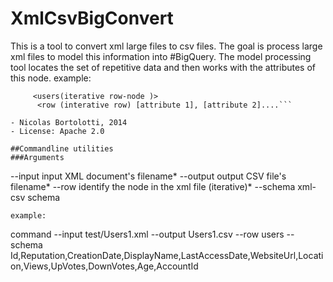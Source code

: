 XmlCsvBigConvert
================
This is a tool to convert xml large files to csv files. The goal is process large xml files to model this information into #BigQuery.
The model processing tool locates the set of repetitive data and then works with the attributes of this node.
example:
```<?xml version="1.0" encoding="utf-8"?>
     <users(iterative row-node )> 
      <row (interative row) [attribute 1], [attribute 2]....```

- Nicolas Bortolotti, 2014
- License: Apache 2.0

##Commandline utilities
###Arguments
```
--input 	input XML document's filename*
--output 	output CSV file's filename*
--row 		identify the node in the xml file (iterative)*
--schema 	xml-csv schema
```
example:
```
command --input test/Users1.xml --output Users1.csv --row users --schema Id,Reputation,CreationDate,DisplayName,LastAccessDate,WebsiteUrl,Location,Views,UpVotes,DownVotes,Age,AccountId
```
